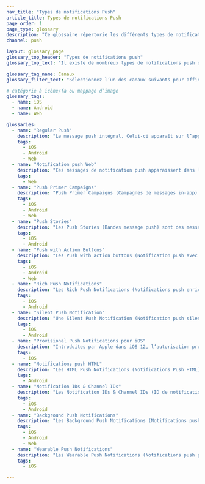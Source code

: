 ```yaml
---
nav_title: "Types de notifications Push"
article_title: Types de notifications Push
page_order: 1
page_type: glossary
description: "Ce glossaire répertorie les différents types de notifications push que vous pouvez envoyer par le biais de Braze."
channel: push

layout: glossary_page
glossary_top_header: "Types de notifications push"
glossary_top_text: "Il existe de nombreux types de notifications push que vous pouvez utiliser pour interagir avec vos clients. Celles-ci peuvent être filtrées par canal et utilisées pour répondre aux besoins de nombreux utilisateurs différents. Vous pouvez configurer la plupart de ces paramètres dans vos campagnes de notification push, mais reportez-vous aux remarques dans les descriptions suivantes pour en savoir plus sur les configurations nécessaires."

glossary_tag_name: Canaux
glossary_filter_text: "Sélectionnez l’un des canaux suivants pour affiner les options de type de notification push."

# catégorie à icône/fa ou mappage d’image
glossary_tags:
  - name: iOS
  - name: Android
  - name: Web

glossaries:
  - name: "Regular Push"
    description: "Le message push intégral. Celui-ci apparaît sur l’appareil de votre utilisateur avec un son de notification et un message qui glisse ou s’affiche dans une barre ou une pile de notification."
    tags:
      - iOS
      - Android
      - Web
  - name: "Notification push Web"
    description: "Ces messages de notification push apparaissent dans les applications Web ou les navigateurs. Ils exigent toujours l’autorisation du client. Notez que les notifications push sur Web ne fonctionnent pas si l’utilisateur est en navigation privée."
    tags:
      - Web
  - name: "Push Primer Campaigns"
    description: "Push Primer Campaigns (Campagnes de messages in-app) utilisées pour obtenir un signal explicite d’abonnement ou de désabonnement des utilisateurs. À travers l’amorce, vous pouvez éviter d’envoyer des notifications aux utilisateurs susceptibles de désactiver les paramètres de notification push de l’appareil. Pour iOS, les campagnes de notification push sont utiles, car les notifications push de premier plan (c’est-à-dire celles qui réveillent l’appareil) ne sont pas activées tant que l’utilisateur ne les active pas explicitement dans l’invite native d’iOS."
    tags:
      - iOS
      - Android
      - Web
  - name: "Push Stories"
    description: "Les Push Stories (Bandes message push) sont des messages immersifs qui amènent votre utilisateur à travers un voyage visuel sous la forme d’un carrousel. Elles sont disponibles uniquement pour les appareils mobiles."
    tags:
      - iOS
      - Android
  - name: "Push with Action Buttons"
    description: "Les Push with action buttons (Notification push avec boutons d’action) sont des messages qui vous permettent de fournir des options à vos utilisateurs et de proposer plusieurs appels à l’action."
    tags:
      - iOS
      - Android
      - Web
  - name: "Rich Push Notifications"
    description: "Les Rich Push Notifications (Notifications push enrichies) sont des notifications avec des images immersives et un contenu créatif qui peuvent se développer au-delà d’une simple icône et d’un texte d’invite à l’action."
    tags:
      - iOS
      - Android
  - name: "Silent Push Notification"
    description: "Une Silent Push Notification (Notification push silencieuse) ne réveille pas l’appareil lors du rendu sur l’appareil. La notification sera alors stockée dans la barre de notification de l’appareil."
    tags:
      - iOS
      - Android
  - name: "Provisional Push Notifications pour iOS"
    description: "Introduites par Apple dans iOS 12, l’autorisation provisoire se produit automatiquement à l’installation pour les applications iOS, ce qui permet aux marques d’envoyer des notifications silencieuses sans afficher une invite de notification push aux utilisateurs. Lorsque la notification push provisoire est envoyée et affichée dans la barre de notification de l’appareil, les utilisateurs auront la possibilité d’autoriser ou d’interrompre les notifications push."
    tags:
      - iOS
  - name: "Notifications push HTML"
    description: "Les HTML Push Notifications (Notifications Push HTML) sont des messages push codés en HTML et qui n’utilisent pas les modèles de notification push prédéfinis fournis par Braze. La possibilité de créer des notifications push HTML permet à votre entreprise d’avoir une liberté de création totale et une image de marque cohérente lorsqu’il s’agit de la façon dont vous souhaitez que ces messages push soient affichés."
    tags:
      - Android
  - name: "Notification IDs & Channel IDs"
    description: "Les Notification IDs & Channel IDs (ID de notification et ID de canal) vous permettent de remplacer ou de mettre à jour les notifications push déjà reçues, mais non ouvertes, par l’utilisateur."
    tags:
      - iOS
      - Android
  - name: "Background Push Notifications"
    description: "Les Background Push Notifications (Notifications push en arrière-plan) sont celles non rendues pour l’appareil. Généralement utilisées pour envoyer des paquets d’informations à l’application pour les processus d’arrière-plan et le suivi de désinstallation. Un jeton de notification push activé pour l’arrière-plan est requis pour l’envoi de notification push en arrière-plan."
    tags:
      - iOS
      - Android
      - Web
  - name: "Wearable Push Notifications"
    description: "Les Wearable Push Notifications (Notifications push portables) permettent aux marques d’envoyer des messages directement sur des appareils portables comme Apple Watch."
    tags:
      - iOS

---
```

